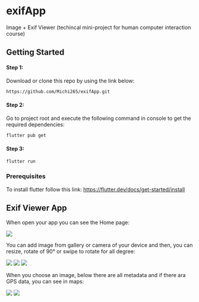 # exifApp
Image + Exif Viewer (techincal mini-project for human computer interaction course)

## Getting Started

#### Step 1: 
Download or clone this repo by using the link below:
```bash
https://github.com/Michi265/exifApp.git
```
#### Step 2: 
Go to project root and execute the following command in console to get the required dependencies:
```bash
flutter pub get 
```
#### Step 3:
```bash
flutter run 
```
### Prerequisites

To install flutter follow this link: https://flutter.dev/docs/get-started/install

## Exif Viewer App

When open your app you can see the Home page:

![](images/app.png)

You can add image from gallery or camera of your device and then, you can resize, rotate of 90° or swipe to rotate for all degree: 

![](images/resize.png) ![](images/rotate.png) ![](images/swipe.png)

When you choose an image, below there are all metadata and if there ara GPS data, you can see in maps:


![](images/data.png) ![](images/map.png)
